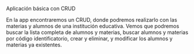 Aplicación básica con CRUD

En la app encontraremos un CRUD, donde podremos realizarlo con las materias y alumnos de una institución educativa.
Vemos que podremos buscar la lista completa de alumnos y materias, buscar alumnos y materias por código identificatorio, crear y eliminar, y modificar los alumnos 
y materias ya existentes.

